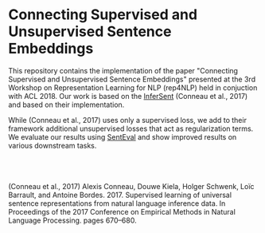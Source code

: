 # Connecting Supervised and Unsupervised Sentence Embeddings

This repository contains the implementation of the paper "Connecting Supervised and Unsupervised Sentence Embeddings" presented at the 3rd Workshop on Representation Learning for NLP (rep4NLP) held in conjuction with ACL 2018. Our work is based on the [InferSent](https://arxiv.org/abs/1705.02364) (Conneau et al., 2017) and based on their implementation.

While (Conneau et al., 2017) uses only a supervised loss, we add to their framework additional unsupervised losses that act as regularization terms. We evaluate our results using [SentEval](https://github.com/facebookresearch/SentEval) and show improved results on various downstream tasks. 

<br/>
<br/>
<br/>
(Conneau et al., 2017) Alexis Conneau, Douwe Kiela, Holger Schwenk, Loı̈c Barrault, and Antoine Bordes. 2017. Supervised learning of universal sentence representations from natural language inference data. In Proceedings of the 2017 Conference on Empirical Methods in Natural Language Processing. pages 670–680.

